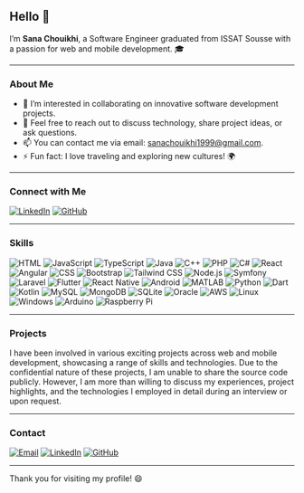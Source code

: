 ## Hello 👋

I’m **Sana Chouikhi**, a Software Engineer graduated from ISSAT Sousse with a passion for web and mobile development. 🎓

---

### About Me

- 👯 I’m interested in collaborating on innovative software development projects.
- 💬 Feel free to reach out to discuss technology, share project ideas, or ask questions.
- 📫 You can contact me via email: [sanachouikhi1999@gmail.com](mailto:sanachouikhi1999@gmail.com).
- ⚡ Fun fact: I love traveling and exploring new cultures! 🌍

---

### Connect with Me

[![LinkedIn](https://img.shields.io/badge/-LinkedIn-blue?style=flat&logo=Linkedin&logoColor=white)](https://www.linkedin.com/in/sana-chouikhi-00aa6a217)
[![GitHub](https://img.shields.io/badge/-GitHub-black?style=flat&logo=github&logoColor=white)](https://github.com/SanaChouikhi)

---

### Skills

![HTML](https://img.shields.io/badge/-HTML-orange?style=flat&logo=html5&logoColor=white)
![JavaScript](https://img.shields.io/badge/-JavaScript-yellow?style=flat&logo=javascript&logoColor=white)
![TypeScript](https://img.shields.io/badge/-TypeScript-blue?style=flat&logo=typescript&logoColor=white)
![Java](https://img.shields.io/badge/-Java-red?style=flat&logo=java&logoColor=white)
![C++](https://img.shields.io/badge/-C++-blue?style=flat&logo=c%2B%2B&logoColor=white)
![PHP](https://img.shields.io/badge/-PHP-purple?style=flat&logo=php&logoColor=white)
![C#](https://img.shields.io/badge/-C%23-blue?style=flat&logo=c-sharp&logoColor=white)
![React](https://img.shields.io/badge/-React-blue?style=flat&logo=react&logoColor=white)
![Angular](https://img.shields.io/badge/-Angular-red?style=flat&logo=angular&logoColor=white)
![CSS](https://img.shields.io/badge/-CSS-blue?style=flat&logo=css3&logoColor=white)
![Bootstrap](https://img.shields.io/badge/-Bootstrap-purple?style=flat&logo=bootstrap&logoColor=white)
![Tailwind CSS](https://img.shields.io/badge/-Tailwind%20CSS-blue?style=flat&logo=tailwindcss&logoColor=white)
![Node.js](https://img.shields.io/badge/-Node.js-green?style=flat&logo=node.js&logoColor=white)
![Symfony](https://img.shields.io/badge/-Symfony-black?style=flat&logo=symfony&logoColor=white)
![Laravel](https://img.shields.io/badge/-Laravel-red?style=flat&logo=laravel&logoColor=white)
![Flutter](https://img.shields.io/badge/-Flutter-blue?style=flat&logo=flutter&logoColor=white)
![React Native](https://img.shields.io/badge/-React%20Native-blue?style=flat&logo=react&logoColor=white)
![Android](https://img.shields.io/badge/-Android-green?style=flat&logo=android&logoColor=white)
![MATLAB](https://img.shields.io/badge/-MATLAB-orange?style=flat&logo=matlab&logoColor=white)
![Python](https://img.shields.io/badge/-Python-blue?style=flat&logo=python&logoColor=white)
![Dart](https://img.shields.io/badge/-Dart-blue?style=flat&logo=dart&logoColor=white)
![Kotlin](https://img.shields.io/badge/-Kotlin-purple?style=flat&logo=kotlin&logoColor=white)
![MySQL](https://img.shields.io/badge/-MySQL-blue?style=flat&logo=mysql&logoColor=white)
![MongoDB](https://img.shields.io/badge/-MongoDB-green?style=flat&logo=mongodb&logoColor=white)
![SQLite](https://img.shields.io/badge/-SQLite-blue?style=flat&logo=sqlite&logoColor=white)
![Oracle](https://img.shields.io/badge/-Oracle-red?style=flat&logo=oracle&logoColor=white)
![AWS](https://img.shields.io/badge/-AWS-orange?style=flat&logo=amazon-aws&logoColor=white)
![Linux](https://img.shields.io/badge/-Linux-yellow?style=flat&logo=linux&logoColor=white)
![Windows](https://img.shields.io/badge/-Windows-blue?style=flat&logo=windows&logoColor=white)
![Arduino](https://img.shields.io/badge/-Arduino-blue?style=flat&logo=arduino&logoColor=white)
![Raspberry Pi](https://img.shields.io/badge/-Raspberry%20Pi-green?style=flat&logo=raspberry-pi&logoColor=white)

---

### Projects

I have been involved in various exciting projects across web and mobile development, showcasing a range of skills and technologies. Due to the confidential nature of these projects, I am unable to share the source code publicly. However, I am more than willing to discuss my experiences, project highlights, and the technologies I employed in detail during an interview or upon request.

---

### Contact

[![Email](https://img.shields.io/badge/-Email-red?style=flat&logo=gmail&logoColor=white)](mailto:sanachouikhi1999@gmail.com)
[![LinkedIn](https://img.shields.io/badge/-LinkedIn-blue?style=flat&logo=linkedin&logoColor=white)](https://www.linkedin.com/in/sana-chouikhi-00aa6a217)
[![GitHub](https://img.shields.io/badge/-GitHub-black?style=flat&logo=github&logoColor=white)](https://github.com/SanaChouikhi)

---

Thank you for visiting my profile! 😄
